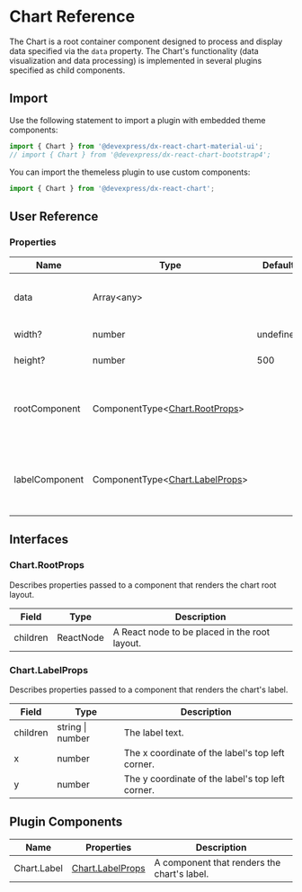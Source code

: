 # Chart Reference

The Chart is a root container component designed to process and display data specified via the `data` property. The Chart's functionality (data visualization and data processing) is implemented in several plugins specified as child components.

## Import

Use the following statement to import a plugin with embedded theme components:

```js
import { Chart } from '@devexpress/dx-react-chart-material-ui';
// import { Chart } from '@devexpress/dx-react-chart-bootstrap4';
```

You can import the themeless plugin to use custom components:

```js
import { Chart } from '@devexpress/dx-react-chart';
```

## User Reference

### Properties

Name | Type | Default | Description
-----|------|---------|------------
data | Array&lt;any&gt; | | An array containing custom data.
width? | number | undefined | Chart width.
height? | number | 500 | Chart height.
rootComponent | ComponentType&lt;[Chart.RootProps](#chartrootprops)&gt; | | A component that renders the chart root layout.
labelComponent | ComponentType&lt;[Chart.LabelProps](#chartlabelprops)&gt; | | A component that renders the chart's label.

## Interfaces

### Chart.RootProps

Describes properties passed to a component that renders the chart root layout.

Field | Type | Description
------|------|------------
children | ReactNode | A React node to be placed in the root layout.

### Chart.LabelProps

Describes properties passed to a component that renders the chart's label.

Field | Type | Description
------|------|------------
children | string &#124; number | The label text.
x | number | The x coordinate of the label's top left corner.
y | number | The y coordinate of the label's top left corner.

## Plugin Components

Name | Properties | Description
-----|------------|------------
Chart.Label | [Chart.LabelProps](#chartlabelprops) | A component that renders the chart's label.
